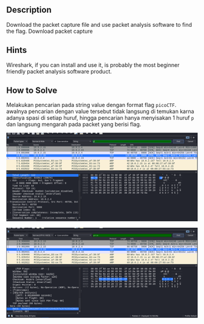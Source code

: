  
## Description

Download the packet capture file and use packet analysis software to find the flag.
Download packet capture

## Hints

Wireshark, if you can install and use it, is probably the most beginner friendly packet analysis software product.

## How to Solve

Melakukan pencarian pada string value dengan format flag `picoCTF`. awalnya pencarian dengan value tersebut tidak langsung di temukan karna adanya spasi di setiap huruf, hingga pencarian hanya menyisakan 1 huruf `p` dan langsung mengarah pada packet yang berisi flag.

![Alt text](images/p.png)

![Alt text](images/p%20i%20c%20o.png)